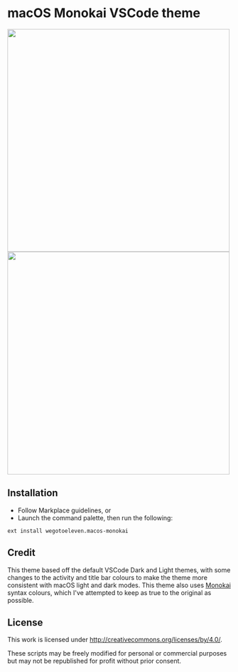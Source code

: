 # macOS Monokai VSCode theme

<img src="https://github.com/wegotoeleven/macos_monokai_vscode_theme/blob/main/images/macos-monokai-dark.png?raw=true" width="500">
<img src="https://github.com/wegotoeleven/macos_monokai_vscode_theme/blob/main/images/macos-monokai-light.png?raw=true" width="500">

## Installation

- Follow Markplace guidelines, or
- Launch the command palette, then run the following:

`ext install wegotoeleven.macos-monokai`

## Credit

This theme based off the default VSCode Dark and Light themes, with some changes to the activity and title bar colours to make the theme more consistent with macOS light and dark modes. This theme also uses [Monokai](https://web.archive.org/web/20161107090516/http://www.monokai.nl/blog/2006/07/) syntax colours, which I've attempted to keep as true to the original as possible.  

## License

This work is licensed under http://creativecommons.org/licenses/by/4.0/.

These scripts may be freely modified for personal or commercial purposes but may not be republished for profit without prior consent.
